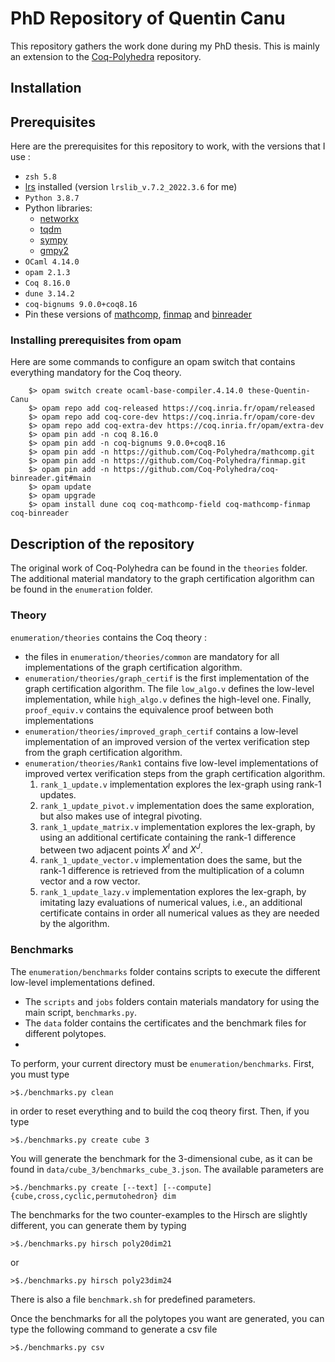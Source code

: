 # PhD Repository of Quentin Canu

This repository gathers the work done during my PhD thesis. This is mainly an extension to the [Coq-Polyhedra](https://github.com/Coq-Polyhedra/Coq-Polyhedra) repository.
## Installation

## Prerequisites

Here are the prerequisites for this repository to work, with the versions that I use :

- `zsh 5.8`
- [lrs](http://cgm.cs.mcgill.ca/%7Eavis/C/lrs.html) installed (version `lrslib_v.7.2_2022.3.6` for me)
- `Python 3.8.7`
- Python libraries: 
	- [networkx](https://networkx.org/)
	- [tqdm](https://tqdm.github.io/)
	- [sympy](https://www.sympy.org/en/index.html)
	- [gmpy2](https://gmpy2.readthedocs.io/en/latest/)
- `OCaml 4.14.0`
- `opam 2.1.3`
- `Coq 8.16.0`
- `dune 3.14.2`
- `coq-bignums 9.0.0+coq8.16`
- Pin these versions of [mathcomp](https://github.com/Coq-Polyhedra/mathcomp.git), [finmap](https://github.com/Coq-Polyhedra/finmap.git) and [binreader](https://github.com/Coq-Polyhedra/coq-binreader.git#main)
### Installing prerequisites from opam

Here are some commands to configure an opam switch that contains everything mandatory for the Coq theory.

        $> opam switch create ocaml-base-compiler.4.14.0 these-Quentin-Canu
        $> opam repo add coq-released https://coq.inria.fr/opam/released
        $> opam repo add coq-core-dev https://coq.inria.fr/opam/core-dev
        $> opam repo add coq-extra-dev https://coq.inria.fr/opam/extra-dev
        $> opam pin add -n coq 8.16.0
        $> opam pin add -n coq-bignums 9.0.0+coq8.16
        $> opam pin add -n https://github.com/Coq-Polyhedra/mathcomp.git
        $> opam pin add -n https://github.com/Coq-Polyhedra/finmap.git
        $> opam pin add -n https://github.com/Coq-Polyhedra/coq-binreader.git#main
        $> opam update
        $> opam upgrade
        $> opam install dune coq coq-mathcomp-field coq-mathcomp-finmap coq-binreader
## Description of the repository

The original work of Coq-Polyhedra can be found in the `theories` folder.
The additional material mandatory to the graph certification algorithm can be found in the `enumeration` folder.

### Theory

`enumeration/theories` contains the Coq theory :
- the files in `enumeration/theories/common` are mandatory for all implementations of the graph certification algorithm.
- `enumeration/theories/graph_certif` is the first implementation of the graph certification algorithm. The file `low_algo.v` defines the low-level implementation, while `high_algo.v` defines the high-level one. Finally, `proof_equiv.v` contains the equivalence proof between both implementations
- `enumeration/theories/improved_graph_certif` contains a low-level implementation of an improved version of the vertex verification step from the graph certification algorithm.
- `enumeration/theories/Rank1` contains five low-level implementations of improved vertex verification steps from the graph certification algorithm.
	1. `rank_1_update.v` implementation explores the lex-graph using rank-1 updates.
	2. `rank_1_update_pivot.v` implementation does the same exploration, but also makes use of integral pivoting.
	3. `rank_1_update_matrix.v` implementation explores the lex-graph, by using an additional certificate containing the rank-1 difference between two adjacent points $X^I$ and $X^J$.
	4. `rank_1_update_vector.v` implementation does the same, but the rank-1 difference is retrieved from the multiplication of a column vector and a row vector.
	5. `rank_1_update_lazy.v` implementation explores the lex-graph, by imitating lazy evaluations of numerical values, i.e., an additional certificate contains in order all numerical values as they are needed by the algorithm.

### Benchmarks

The `enumeration/benchmarks` folder contains scripts to execute the different low-level implementations defined.
- The `scripts` and `jobs` folders contain materials mandatory for using the main script, `benchmarks.py`.
- The `data` folder contains the certificates and the benchmark files for different polytopes.
-  
To perform, your current directory must be `enumeration/benchmarks`. First, you must type

	>$./benchmarks.py clean

in order to reset everything and to build the coq theory first. Then, if you type

	>$./benchmarks.py create cube 3

You will generate the benchmark for the 3-dimensional cube, as it can be found in `data/cube_3/benchmarks_cube_3.json`. The available parameters are
	
	>$./benchmarks.py create [--text] [--compute] {cube,cross,cyclic,permutohedron} dim

The benchmarks for the two counter-examples to the Hirsch are slightly different, you can generate them by typing

	>$./benchmarks.py hirsch poly20dim21
	
or

	>$./benchmarks.py hirsch poly23dim24

There is also a file `benchmark.sh` for predefined parameters.

Once the benchmarks for all the polytopes you want are generated, you can type the following command to generate a csv file

	>$./benchmarks.py csv